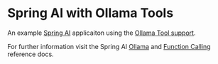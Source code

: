 # Spring AI with Ollama Tools

An example [Spring AI](https://docs.spring.io/spring-ai/reference/index.html) applicaiton using the [Ollama Tool support](https://ollama.com/blog/tool-support).

For further information visit the Spring AI [Ollama](https://docs.spring.io/spring-ai/reference/api/chat/ollama-chat.html) and [Function Calling](https://docs.spring.io/spring-ai/reference/api/chat/functions/ollama-chat-functions.html) reference docs.